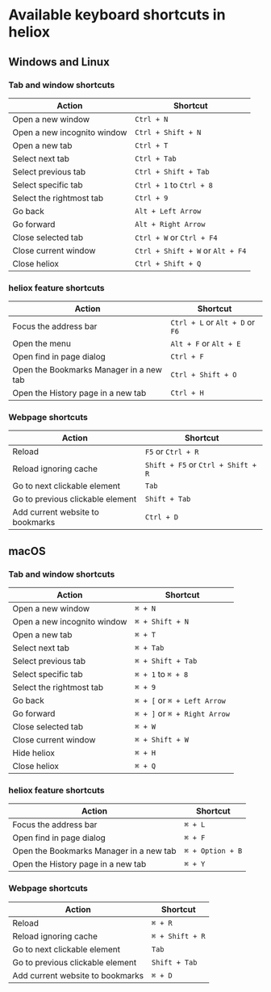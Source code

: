 # Available keyboard shortcuts in heliox

## Windows and Linux

### Tab and window shortcuts

| Action                      | Shortcut                         |
| --------------------------- | -------------------------------- |
| Open a new window           | `Ctrl + N`                       |
| Open a new incognito window | `Ctrl + Shift + N`               |
| Open a new tab              | `Ctrl + T`                       |
| Select next tab             | `Ctrl + Tab`                     |
| Select previous tab         | `Ctrl + Shift + Tab`             |
| Select specific tab         | `Ctrl + 1` to `Ctrl + 8`         |
| Select the rightmost tab    | `Ctrl + 9`                       |
| Go back                     | `Alt + Left Arrow`               |
| Go forward                  | `Alt + Right Arrow`              |
| Close selected tab          | `Ctrl + W` or `Ctrl + F4`        |
| Close current window        | `Ctrl + Shift + W` or `Alt + F4` |
| Close heliox                | `Ctrl + Shift + Q`               |

### heliox feature shortcuts

| Action                                  | Shortcut                        |
| --------------------------------------- | ------------------------------- |
| Focus the address bar                   | `Ctrl + L` or `Alt + D` or `F6` |
| Open the menu                           | `Alt + F` or `Alt + E`          |
| Open find in page dialog                | `Ctrl + F`                      |
| Open the Bookmarks Manager in a new tab | `Ctrl + Shift + O`              |
| Open the History page in a new tab      | `Ctrl + H`                      |

### Webpage shortcuts

| Action                           | Shortcut                           |
| -------------------------------- | ---------------------------------- |
| Reload                           | `F5` or `Ctrl + R`                 |
| Reload ignoring cache            | `Shift + F5` or `Ctrl + Shift + R` |
| Go to next clickable element     | `Tab`                              |
| Go to previous clickable element | `Shift + Tab`                      |
| Add current website to bookmarks | `Ctrl + D`                         |

## macOS

### Tab and window shortcuts

| Action                      | Shortcut                     |
| --------------------------- | ---------------------------- |
| Open a new window           | `⌘ + N`                      |
| Open a new incognito window | `⌘ + Shift + N`              |
| Open a new tab              | `⌘ + T`                      |
| Select next tab             | `⌘ + Tab`                    |
| Select previous tab         | `⌘ + Shift + Tab`            |
| Select specific tab         | `⌘ + 1` to `⌘ + 8`           |
| Select the rightmost tab    | `⌘ + 9`                      |
| Go back                     | `⌘ + [` or `⌘ + Left Arrow`  |
| Go forward                  | `⌘ + ]` or `⌘ + Right Arrow` |
| Close selected tab          | `⌘ + W`                      |
| Close current window        | `⌘ + Shift + W`              |
| Hide heliox                 | `⌘ + H`                      |
| Close heliox                | `⌘ + Q`                      |

### heliox feature shortcuts

| Action                                  | Shortcut         |
| --------------------------------------- | ---------------- |
| Focus the address bar                   | `⌘ + L`          |
| Open find in page dialog                | `⌘ + F`          |
| Open the Bookmarks Manager in a new tab | `⌘ + Option + B` |
| Open the History page in a new tab      | `⌘ + Y`          |

### Webpage shortcuts

| Action                           | Shortcut        |
| -------------------------------- | --------------- |
| Reload                           | `⌘ + R`         |
| Reload ignoring cache            | `⌘ + Shift + R` |
| Go to next clickable element     | `Tab`           |
| Go to previous clickable element | `Shift + Tab`   |
| Add current website to bookmarks | `⌘ + D`         |
